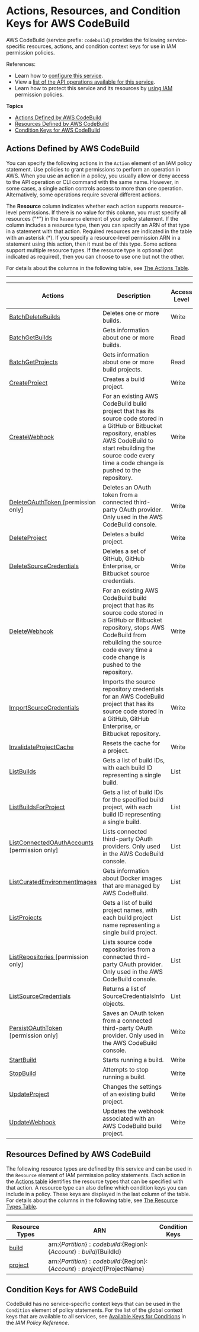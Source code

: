 # Actions, Resources, and Condition Keys for AWS CodeBuild<a name="list_awscodebuild"></a>

AWS CodeBuild \(service prefix: `codebuild`\) provides the following service\-specific resources, actions, and condition context keys for use in IAM permission policies\.

References:
+ Learn how to [configure this service](https://docs.aws.amazon.com/codebuild/latest/userguide/)\.
+ View a [list of the API operations available for this service](https://docs.aws.amazon.com/codebuild/latest/APIReference/)\.
+ Learn how to protect this service and its resources by [using IAM](https://docs.aws.amazon.com/codebuild/latest/userguide/auth-and-access-control.html) permission policies\.

**Topics**
+ [Actions Defined by AWS CodeBuild](#awscodebuild-actions-as-permissions)
+ [Resources Defined by AWS CodeBuild](#awscodebuild-resources-for-iam-policies)
+ [Condition Keys for AWS CodeBuild](#awscodebuild-policy-keys)

## Actions Defined by AWS CodeBuild<a name="awscodebuild-actions-as-permissions"></a>

You can specify the following actions in the `Action` element of an IAM policy statement\. Use policies to grant permissions to perform an operation in AWS\. When you use an action in a policy, you usually allow or deny access to the API operation or CLI command with the same name\. However, in some cases, a single action controls access to more than one operation\. Alternatively, some operations require several different actions\.

The **Resource** column indicates whether each action supports resource\-level permissions\. If there is no value for this column, you must specify all resources \("\*"\) in the `Resource` element of your policy statement\. If the column includes a resource type, then you can specify an ARN of that type in a statement with that action\. Required resources are indicated in the table with an asterisk \(\*\)\. If you specify a resource\-level permission ARN in a statement using this action, then it must be of this type\. Some actions support multiple resource types\. If the resource type is optional \(not indicated as required\), then you can choose to use one but not the other\.

For details about the columns in the following table, see [The Actions Table](reference_policies_actions-resources-contextkeys.md#actions_table)\.


****  

| Actions | Description | Access Level | Resource Types \(\*required\) | Condition Keys | Dependent Actions | 
| --- | --- | --- | --- | --- | --- | 
|   [ BatchDeleteBuilds ](https://docs.aws.amazon.com/codebuild/latest/APIReference/API_BatchDeleteBuilds.html)  | Deletes one or more builds\. | Write |   [ project\* ](#awscodebuild-project)   |  |  | 
|   [ BatchGetBuilds ](https://docs.aws.amazon.com/codebuild/latest/APIReference/API_BatchGetBuilds.html)  | Gets information about one or more builds\. | Read |   [ project\* ](#awscodebuild-project)   |  |  | 
|   [ BatchGetProjects ](https://docs.aws.amazon.com/codebuild/latest/APIReference/API_BatchGetProjects.html)  | Gets information about one or more build projects\. | Read |   [ project\* ](#awscodebuild-project)   |  |  | 
|   [ CreateProject ](https://docs.aws.amazon.com/codebuild/latest/APIReference/API_CreateProject.html)  | Creates a build project\. | Write |   [ project\* ](#awscodebuild-project)   |  |  | 
|   [ CreateWebhook ](https://docs.aws.amazon.com/codebuild/latest/APIReference/API_CreateWebhook.html)  | For an existing AWS CodeBuild build project that has its source code stored in a GitHub or Bitbucket repository, enables AWS CodeBuild to start rebuilding the source code every time a code change is pushed to the repository\. | Write |   [ project\* ](#awscodebuild-project)   |  |  | 
|   [ DeleteOAuthToken ](https://docs.aws.amazon.com/codebuild/latest/userguide/auth-and-access-control-iam-identity-based-access-control.html#console-policies) \[permission only\] | Deletes an OAuth token from a connected third\-party OAuth provider\. Only used in the AWS CodeBuild console\. | Write |  |  |  | 
|   [ DeleteProject ](https://docs.aws.amazon.com/codebuild/latest/APIReference/API_DeleteProject.html)  | Deletes a build project\. | Write |   [ project\* ](#awscodebuild-project)   |  |  | 
|   [ DeleteSourceCredentials ](https://docs.aws.amazon.com/codebuild/latest/APIReference/API_DeleteSourceCredentials.html)  | Deletes a set of GitHub, GitHub Enterprise, or Bitbucket source credentials\. | Write |  |  |  | 
|   [ DeleteWebhook ](https://docs.aws.amazon.com/codebuild/latest/APIReference/API_DeleteWebhook.html)  | For an existing AWS CodeBuild build project that has its source code stored in a GitHub or Bitbucket repository, stops AWS CodeBuild from rebuilding the source code every time a code change is pushed to the repository\. | Write |   [ project\* ](#awscodebuild-project)   |  |  | 
|   [ ImportSourceCredentials ](https://docs.aws.amazon.com/codebuild/latest/APIReference/API_ImportSourceCredentials.html)  | Imports the source repository credentials for an AWS CodeBuild project that has its source code stored in a GitHub, GitHub Enterprise, or Bitbucket repository\. | Write |  |  |  | 
|   [ InvalidateProjectCache ](https://docs.aws.amazon.com/codebuild/latest/APIReference/API_InvalidateProjectCache.html)  | Resets the cache for a project\. | Write |   [ project\* ](#awscodebuild-project)   |  |  | 
|   [ ListBuilds ](https://docs.aws.amazon.com/codebuild/latest/APIReference/API_ListBuilds.html)  | Gets a list of build IDs, with each build ID representing a single build\. | List |  |  |  | 
|   [ ListBuildsForProject ](https://docs.aws.amazon.com/codebuild/latest/APIReference/API_ListBuildsForProject.html)  | Gets a list of build IDs for the specified build project, with each build ID representing a single build\. | List |   [ project\* ](#awscodebuild-project)   |  |  | 
|   [ ListConnectedOAuthAccounts ](https://docs.aws.amazon.com/codebuild/latest/userguide/auth-and-access-control-iam-identity-based-access-control.html#console-policies) \[permission only\] | Lists connected third\-party OAuth providers\. Only used in the AWS CodeBuild console\. | List |  |  |  | 
|   [ ListCuratedEnvironmentImages ](https://docs.aws.amazon.com/codebuild/latest/APIReference/API_ListCuratedEnvironmentImages.html)  | Gets information about Docker images that are managed by AWS CodeBuild\. | List |  |  |  | 
|   [ ListProjects ](https://docs.aws.amazon.com/codebuild/latest/APIReference/API_ListProjects.html)  | Gets a list of build project names, with each build project name representing a single build project\. | List |  |  |  | 
|   [ ListRepositories ](https://docs.aws.amazon.com/codebuild/latest/userguide/auth-and-access-control-iam-identity-based-access-control.html#console-policies) \[permission only\] | Lists source code repositories from a connected third\-party OAuth provider\. Only used in the AWS CodeBuild console\. | List |  |  |  | 
|   [ ListSourceCredentials ](https://docs.aws.amazon.com/codebuild/latest/APIReference/API_ListSourceCredentials.html)  | Returns a list of SourceCredentialsInfo objects\. | List |  |  |  | 
|   [ PersistOAuthToken ](https://docs.aws.amazon.com/codebuild/latest/userguide/auth-and-access-control-iam-identity-based-access-control.html#console-policies) \[permission only\] | Saves an OAuth token from a connected third\-party OAuth provider\. Only used in the AWS CodeBuild console\. | Write |  |  |  | 
|   [ StartBuild ](https://docs.aws.amazon.com/codebuild/latest/APIReference/API_StartBuild.html)  | Starts running a build\. | Write |   [ project\* ](#awscodebuild-project)   |  |  | 
|   [ StopBuild ](https://docs.aws.amazon.com/codebuild/latest/APIReference/API_StopBuild.html)  | Attempts to stop running a build\. | Write |   [ project\* ](#awscodebuild-project)   |  |  | 
|   [ UpdateProject ](https://docs.aws.amazon.com/codebuild/latest/APIReference/API_UpdateProject.html)  | Changes the settings of an existing build project\. | Write |   [ project\* ](#awscodebuild-project)   |  |  | 
|   [ UpdateWebhook ](https://docs.aws.amazon.com/codebuild/latest/APIReference/API_UpdateWebhook.html)  | Updates the webhook associated with an AWS CodeBuild build project\. | Write |   [ project\* ](#awscodebuild-project)   |  |  | 

## Resources Defined by AWS CodeBuild<a name="awscodebuild-resources-for-iam-policies"></a>

The following resource types are defined by this service and can be used in the `Resource` element of IAM permission policy statements\. Each action in the [Actions table](#awscodebuild-actions-as-permissions) identifies the resource types that can be specified with that action\. A resource type can also define which condition keys you can include in a policy\. These keys are displayed in the last column of the table\. For details about the columns in the following table, see [The Resource Types Table](reference_policies_actions-resources-contextkeys.md#resources_table)\.


****  

| Resource Types | ARN | Condition Keys | 
| --- | --- | --- | 
|   [ build ](https://docs.aws.amazon.com/codebuild/latest/userguide/auth-and-access-control-iam-access-control-identity-based.html#arn-formats)  |  arn:$\{Partition\}:codebuild:$\{Region\}:$\{Account\}:build/$\{BuildId\}  |  | 
|   [ project ](https://docs.aws.amazon.com/codebuild/latest/userguide/auth-and-access-control-iam-access-control-identity-based.html#arn-formats)  |  arn:$\{Partition\}:codebuild:$\{Region\}:$\{Account\}:project/$\{ProjectName\}  |  | 

## Condition Keys for AWS CodeBuild<a name="awscodebuild-policy-keys"></a>

CodeBuild has no service\-specific context keys that can be used in the `Condition` element of policy statements\. For the list of the global context keys that are available to all services, see [Available Keys for Conditions](reference_policies_condition-keys.html#AvailableKeys) in the *IAM Policy Reference*\.